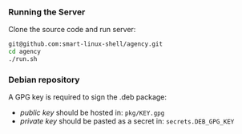 ### Running the Server

Clone the source code and run server:
```bash
git@github.com:smart-linux-shell/agency.git
cd agency
./run.sh
```

### Debian repository
A GPG key is required to sign the .deb package:
- _public key_ should be hosted in: `pkg/KEY.gpg`
- _private key_ should be pasted as a secret in: `secrets.DEB_GPG_KEY`

